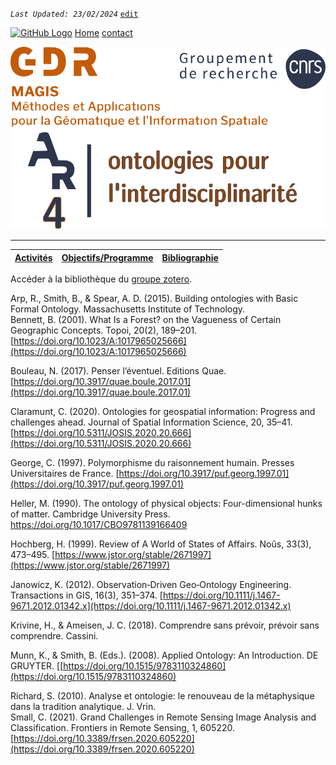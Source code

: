 
_`Last Updated: 23/02/2024`_ [`edit`](https://github.com/Madouck/markdown-pages/blob/main/pages/bibliographie.md)

[![GitHub Logo](assets/user/github.png)](https://github.com/Madouck/markdown-pages)
[Home](.)
[contact](?page=contact)

![entête](img/2021-02_Logo-GDR_MAGIS_AR4.png)

---
| [Activités](?page=activites) | [Objectifs/Programme](?page=objectifs-et-programme) | [Bibliographie](?page=bibliographie) |
|---|---|---|

Accéder à la bibliothèque du [groupe zotero](https://www.zotero.org/groups/5401797/magisar4).

  Arp, R., Smith, B., & Spear, A. D. (2015). Building ontologies with Basic Formal Ontology. Massachusetts Institute of Technology.  
  Bennett, B. (2001). What Is a Forest? on the Vagueness of Certain Geographic Concepts. Topoi, 20(2), 189–201. [https://doi.org/10.1023/A:1017965025666](https://doi.org/10.1023/A:1017965025666)

  Bouleau, N. (2017). Penser l’éventuel. Editions Quae. [https://doi.org/10.3917/quae.boule.2017.01](https://doi.org/10.3917/quae.boule.2017.01) 

  Claramunt, C. (2020). Ontologies for geospatial information: Progress and challenges ahead. Journal of Spatial Information Science, 20, 35–41. [https://doi.org/10.5311/JOSIS.2020.20.666](https://doi.org/10.5311/JOSIS.2020.20.666) 

  George, C. (1997). Polymorphisme du raisonnement humain. Presses Universitaires de France. [https://doi.org/10.3917/puf.georg.1997.01](https://doi.org/10.3917/puf.georg.1997.01)  

  Heller, M. (1990). The ontology of physical objects: Four-dimensional hunks of matter. Cambridge University Press. https://doi.org/10.1017/CBO9781139166409  

  Hochberg, H. (1999). Review of A World of States of Affairs. Noûs, 33(3), 473–495. [https://www.jstor.org/stable/2671997](https://www.jstor.org/stable/2671997)  

  Janowicz, K. (2012). Observation‐Driven Geo‐Ontology Engineering. Transactions in GIS, 16(3), 351–374. [https://doi.org/10.1111/j.1467-9671.2012.01342.x](https://doi.org/10.1111/j.1467-9671.2012.01342.x)  

  Krivine, H., & Ameisen, J. C. (2018). Comprendre sans prévoir, prévoir sans comprendre. Cassini.  

  Munn, K., & Smith, B. (Eds.). (2008). Applied Ontology: An Introduction. DE GRUYTER. [[https://doi.org/10.1515/9783110324860](https://doi.org/10.1515/9783110324860)  

  Richard, S. (2010). Analyse et ontologie: le renouveau de la métaphysique dans la tradition analytique. J. Vrin.  
  Small, C. (2021). Grand Challenges in Remote Sensing Image Analysis and Classification. Frontiers in Remote Sensing, 1, 605220. [https://doi.org/10.3389/frsen.2020.605220](https://doi.org/10.3389/frsen.2020.605220)  
